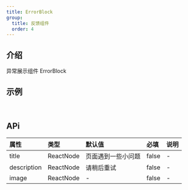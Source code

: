 ```yaml
---
title: ErrorBlock
group:
  title: 反馈组件
  order: 4
---
```


## 介绍

异常展示组件 ErrorBlock
​

## 示例

<!-- 可以通过code加载示例代码，dumi会帮我们做解析 -->

<code src="./demo/base.tsx"></code>

​

## APi

<!-- 会生成api表格 -->

| 属性        | 类型      | 默认值             | 必填  | 说明 |
| :---------- | :-------- | :----------------- | :---- | :--- |
| title       | ReactNode | 页面遇到一些小问题 | false | -    |
| description | ReactNode | 请稍后重试         | false | -    |
| image       | ReactNode | -                  | false | -    |
